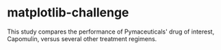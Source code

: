 # matplotlib-challenge
This study compares the performance of Pymaceuticals' drug of interest, Capomulin, versus several other treatment regimens. 

